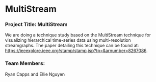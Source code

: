 # MultiStream

### Project Title: MultiStream
We are doing a technique study based on the MultiStream technique for visualizing hierarchical time-series data using multi-resolution streamgraphs. The paper detailing this technique can be found at: https://ieeexplore.ieee.org/stamp/stamp.jsp?tp=&arnumber=8267086.
### Team Members: 
Ryan Capps and Ellie Nguyen
